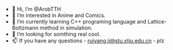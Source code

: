 - 👋 Hi, I’m @ArobTTH
- 👀 I’m interested in Anime and Comics.
- 🌱 I’m currently learning C++ programing language and Lattice-Boltzmann method in simulation.
- 💞️ I’m looking for somthing real cool.
- 📫 If you have any questions - ruiyang.ji@stu.xtju.edu.cn - plz

